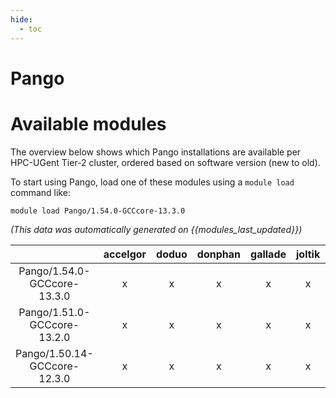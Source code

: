 ```yaml
---
hide:
  - toc
---
```


Pango
=====

# Available modules


The overview below shows which Pango installations are available per HPC-UGent Tier-2 cluster, ordered based on software version (new to old).

To start using Pango, load one of these modules using a `module load` command like:

```shell
module load Pango/1.54.0-GCCcore-13.3.0
```

*(This data was automatically generated on {{modules_last_updated}})*  

| |accelgor|doduo|donphan|gallade|joltik|shinx|
| :---: | :---: | :---: | :---: | :---: | :---: | :---: |
|Pango/1.54.0-GCCcore-13.3.0|x|x|x|x|x|x|
|Pango/1.51.0-GCCcore-13.2.0|x|x|x|x|x|x|
|Pango/1.50.14-GCCcore-12.3.0|x|x|x|x|x|x|
